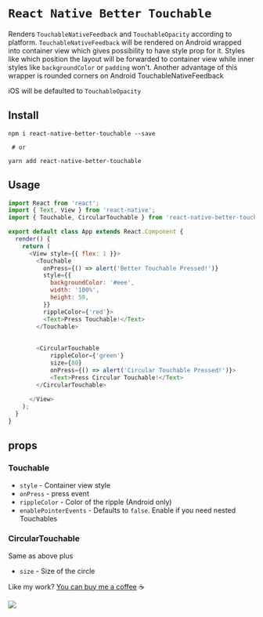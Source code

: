 # `React Native Better Touchable`

Renders `TouchableNativeFeedback` and `TouchableOpacity` according to platform. `TouchableNativeFeedback` will be rendered on Android wrapped into container view which gives possibility to have style prop for it. Styles like which position the layout will be forwarded to container view while inner styles like `backgroundColor` or `padding` won't.
Another advantage of this wrapper is rounded corners on Android TouchableNativeFeedback

iOS will be defaulted to `TouchableOpacity`

## Install

```
npm i react-native-better-touchable --save

 # or

yarn add react-native-better-touchable
```

## Usage 
```javascript
import React from 'react';
import { Text, View } from 'react-native';
import { Touchable, CircularTouchable } from 'react-native-better-touchable';

export default class App extends React.Component {
  render() {
    return (
      <View style={{ flex: 1 }}>
        <Touchable
          onPress={() => alert('Better Touchable Pressed!')}
          style={{
            backgroundColor: '#eee',
            width: '100%',
            height: 50,
          }}
          rippleColor={'red'}>
          <Text>Press Touchable!</Text>
        </Touchable>
        
        
        <CircularTouchable
            rippleColor={'green'}
            size={80}
            onPress={() => alert('Circular Touchable Pressed!')}>
            <Text>Press Circular Touchable!</Text>
        </CircularTouchable>
        
      </View>
    );
  }
}
```

## props
### Touchable
- `style` - Container view style
- `onPress` - press event
- `rippleColor` - Color of the ripple (Android only)
- `enablePointerEvents` - Defaults to `false`. Enable if you need nested Touchables

### CircularTouchable
Same as above plus
- `size` - Size of the circle

Like my work? [You can buy me a coffee](https://www.buymeacoffee.com/alexandrius) ☕

[<img src="https://www.buymeacoffee.com/assets/img/guidelines/download-assets-sm-2.svg">](https://www.buymeacoffee.com/alexandrius)